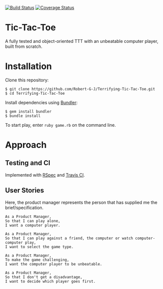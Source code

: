 [![Build Status](https://travis-ci.org/Robert-G-J/Terrifying-Tic-Tac-Toe.svg?branch=master)](https://travis-ci.org/Robert-G-J/Terrifying-Tic-Tac-Toe)
[![Coverage Status](https://coveralls.io/repos/github/Robert-G-J/Terrifying-Tic-Tac-Toe/badge.svg?branch=master)](https://coveralls.io/github/Robert-G-J/Terrifying-Tic-Tac-Toe?branch=master)

# Tic-Tac-Toe

A fully tested and object-oriented TTT with an unbeatable computer player, built from scratch.

# Installation 

Clone this repository:
```
$ git clone https://github.com/Robert-G-J/Terrifying-Tic-Tac-Toe.git
$ cd Terrifying-Tic-Tac-Toe
```
Install dependencies using [Bundler](http://www.bundler.io):
```
$ gem install bundler
$ bundle install
```

To start play, enter `ruby game.rb` on the command line.

# Approach

## Testing and CI

Implemented with [RSpec](https://github.com/rspec) and [Travis CI](https://travis-ci.org).

## User Stories

Here, the product manager represents the person that has supplied me the brief/specification.

```
As a Product Manager,
So that I can play alone,
I want a computer player.

As a Product Manager,
So that I can play against a friend, the computer or watch computer-computer play,
I want to select the game type.

As a Product Manager,
To make the game challenging,
I want the computer player to be unbeatable.

As a Product Manager,
So that I don't get a disadvantage,
I want to decide which player goes first.
```
